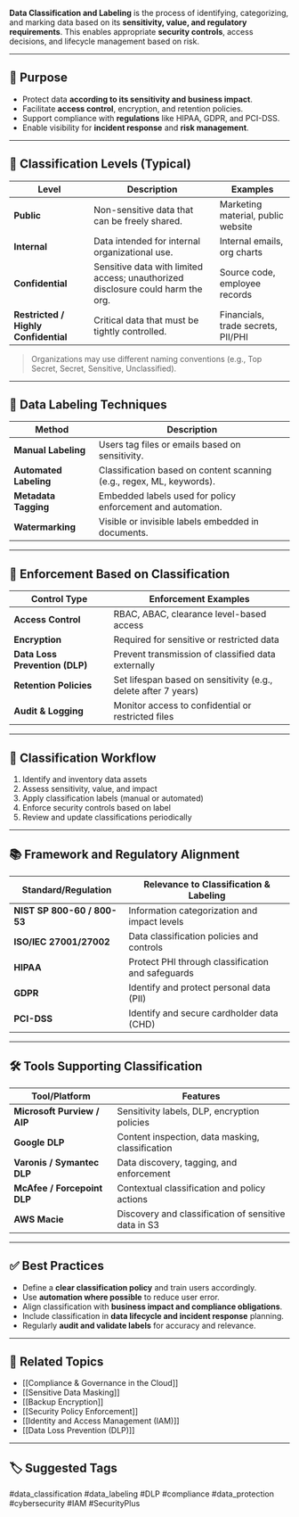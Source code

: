 **Data Classification and Labeling** is the process of identifying, categorizing, and marking data based on its **sensitivity, value, and regulatory requirements**. This enables appropriate **security controls**, access decisions, and lifecycle management based on risk.

---

## 🎯 Purpose

- Protect data **according to its sensitivity and business impact**.
- Facilitate **access control**, encryption, and retention policies.
- Support compliance with **regulations** like HIPAA, GDPR, and PCI-DSS.
- Enable visibility for **incident response** and **risk management**.

---

## 🧱 Classification Levels (Typical)

| Level           | Description                                                   | Examples                              |
|------------------|---------------------------------------------------------------|----------------------------------------|
| **Public**        | Non-sensitive data that can be freely shared.                 | Marketing material, public website     |
| **Internal**      | Data intended for internal organizational use.                | Internal emails, org charts            |
| **Confidential**  | Sensitive data with limited access; unauthorized disclosure could harm the org. | Source code, employee records          |
| **Restricted / Highly Confidential** | Critical data that must be tightly controlled.           | Financials, trade secrets, PII/PHI     |

> Organizations may use different naming conventions (e.g., Top Secret, Secret, Sensitive, Unclassified).

---

## 🔖 Data Labeling Techniques

| Method               | Description                                                         |
|----------------------|---------------------------------------------------------------------|
| **Manual Labeling**   | Users tag files or emails based on sensitivity.                    |
| **Automated Labeling**| Classification based on content scanning (e.g., regex, ML, keywords). |
| **Metadata Tagging**  | Embedded labels used for policy enforcement and automation.         |
| **Watermarking**      | Visible or invisible labels embedded in documents.                 |

---

## 🔐 Enforcement Based on Classification

| Control Type         | Enforcement Examples                                               |
|----------------------|--------------------------------------------------------------------|
| **Access Control**    | RBAC, ABAC, clearance level-based access                           |
| **Encryption**        | Required for sensitive or restricted data                          |
| **Data Loss Prevention (DLP)** | Prevent transmission of classified data externally           |
| **Retention Policies**| Set lifespan based on sensitivity (e.g., delete after 7 years)     |
| **Audit & Logging**   | Monitor access to confidential or restricted files                 |

---

## 🧠 Classification Workflow

1. Identify and inventory data assets
2. Assess sensitivity, value, and impact
3. Apply classification labels (manual or automated)
4. Enforce security controls based on label
5. Review and update classifications periodically


---

## 📚 Framework and Regulatory Alignment

| Standard/Regulation     | Relevance to Classification & Labeling                  |
|--------------------------|----------------------------------------------------------|
| **NIST SP 800-60 / 800-53** | Information categorization and impact levels           |
| **ISO/IEC 27001/27002**  | Data classification policies and controls                |
| **HIPAA**                | Protect PHI through classification and safeguards         |
| **GDPR**                 | Identify and protect personal data (PII)                  |
| **PCI-DSS**              | Identify and secure cardholder data (CHD)                 |

---

## 🛠 Tools Supporting Classification

| Tool/Platform         | Features                                                 |
|------------------------|----------------------------------------------------------|
| **Microsoft Purview / AIP** | Sensitivity labels, DLP, encryption policies         |
| **Google DLP**          | Content inspection, data masking, classification         |
| **Varonis / Symantec DLP** | Data discovery, tagging, and enforcement               |
| **McAfee / Forcepoint DLP** | Contextual classification and policy actions         |
| **AWS Macie**           | Discovery and classification of sensitive data in S3     |

---

## ✅ Best Practices

- Define a **clear classification policy** and train users accordingly.
- Use **automation where possible** to reduce user error.
- Align classification with **business impact and compliance obligations**.
- Include classification in **data lifecycle and incident response** planning.
- Regularly **audit and validate labels** for accuracy and relevance.

---

## 🧩 Related Topics

- [[Compliance & Governance in the Cloud]]
- [[Sensitive Data Masking]]
- [[Backup Encryption]]
- [[Security Policy Enforcement]]
- [[Identity and Access Management (IAM)]]
- [[Data Loss Prevention (DLP)]]

---

## 🏷 Suggested Tags

#data_classification #data_labeling #DLP #compliance #data_protection #cybersecurity #IAM #SecurityPlus

